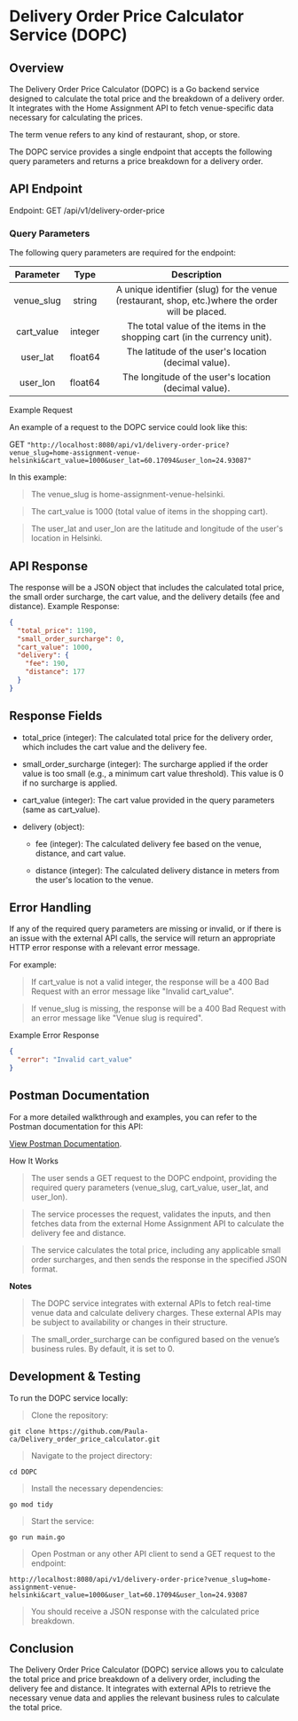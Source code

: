 # Delivery Order Price Calculator Service (DOPC)
## Overview

The Delivery Order Price Calculator (DOPC) is a Go backend service designed to calculate the total price and the breakdown of a delivery order. It integrates with the Home Assignment API to fetch venue-specific data necessary for calculating the prices.

The term venue refers to any kind of restaurant, shop, or store.

The DOPC service provides a single endpoint that accepts the following query parameters and returns a price breakdown for a delivery order.
## API Endpoint

Endpoint: GET /api/v1/delivery-order-price

### Query Parameters

The following query parameters are required for the endpoint:

|Parameter	|Type	    |Description                                                                                      |
|:---------:|:---------:|:-----------------------------------------------------------------------------------------------:|
|venue_slug	|string	    |A unique identifier (slug) for the venue (restaurant, shop, etc.)where the order will be placed. |
|cart_value	|integer	|The total value of the items in the shopping cart (in the currency unit).                        |
|user_lat	|float64	|The latitude of the user's location (decimal value).                                             |
|user_lon	|float64	|The longitude of the user's location (decimal value).                                            |

Example Request

An example of a request to the DOPC service could look like this:

GET 
```"http://localhost:8080/api/v1/delivery-order-price?venue_slug=home-assignment-venue-helsinki&cart_value=1000&user_lat=60.17094&user_lon=24.93087"```

In this example:

> The venue_slug is home-assignment-venue-helsinki.

> The cart_value is 1000 (total value of items in the shopping cart).

> The user_lat and user_lon are the latitude and longitude of the user's location in Helsinki.

## API Response

The response will be a JSON object that includes the calculated total price, the small order surcharge, the cart value, and the delivery details (fee and distance).
Example Response:
```json
{
  "total_price": 1190,
  "small_order_surcharge": 0,
  "cart_value": 1000,
  "delivery": {
    "fee": 190,
    "distance": 177
  }
}
```

## Response Fields
- total_price (integer): The calculated total price for the delivery order, which includes the cart value and the delivery fee.

- small_order_surcharge (integer): The surcharge applied if the order value is too small (e.g., a minimum cart value threshold). This value is 0 if no surcharge is applied.

- cart_value (integer): The cart value provided in the query parameters (same as cart_value).

- delivery (object):

  - fee (integer): The calculated delivery fee based on the venue, distance, and cart value.

  - distance (integer): The calculated delivery distance in meters from the user's location to the venue.

## Error Handling

If any of the required query parameters are missing or invalid, or if there is an issue with the external API calls, the service will return an appropriate HTTP error response with a relevant error message.

For example:

  > If cart_value is not a valid integer, the response will be a 400 Bad Request with an error message like "Invalid cart_value".

  > If venue_slug is missing, the response will be a 400 Bad Request with an error message like "Venue slug is required".

Example Error Response

```json
{
  "error": "Invalid cart_value"
}
```

## Postman Documentation

For a more detailed walkthrough and examples, you can refer to the Postman documentation for this API:

[View Postman Documentation](https://documenter.getpostman.com/view/18629048/2sB2cSfiDS).

How It Works

  > The user sends a GET request to the DOPC endpoint, providing the required query parameters (venue_slug, cart_value, user_lat, and user_lon).

  > The service processes the request, validates the inputs, and then fetches data from the external Home Assignment API to calculate the delivery fee and distance.

  > The service calculates the total price, including any applicable small order surcharges, and then sends the response in the specified JSON format.

**Notes**

  > The DOPC service integrates with external APIs to fetch real-time venue data and calculate delivery charges. These external APIs may be subject to availability or changes in their structure.

  > The small_order_surcharge can be configured based on the venue’s business rules. By default, it is set to 0.

## Development & Testing

To run the DOPC service locally:

> Clone the repository:

```git clone https://github.com/Paula-ca/Delivery_order_price_calculator.git```

> Navigate to the project directory:

```cd DOPC```

> Install the necessary dependencies:

```go mod tidy```

> Start the service:

```go run main.go```

> Open Postman or any other API client to send a GET request to the endpoint:

  ```http://localhost:8080/api/v1/delivery-order-price?venue_slug=home-assignment-venue-helsinki&cart_value=1000&user_lat=60.17094&user_lon=24.93087```

  > You should receive a JSON response with the calculated price breakdown.

## Conclusion

The Delivery Order Price Calculator (DOPC) service allows you to calculate the total price and price breakdown of a delivery order, including the delivery fee and distance. It integrates with external APIs to retrieve the necessary venue data and applies the relevant business rules to calculate the total price.


